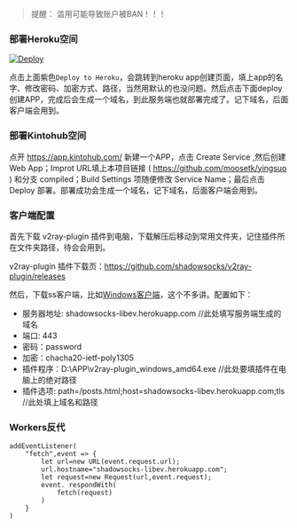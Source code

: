> 提醒： 滥用可能导致账户被BAN！！！ 

### 部署Heroku空间

[![Deploy](https://www.herokucdn.com/deploy/button.png)](https://heroku.com/deploy) 

点击上面紫色`Deploy to Heroku`，会跳转到heroku app创建页面，填上app的名字、修改密码、加密方式、路径，当然用默认的也没问题。然后点击下面deploy创建APP，完成后会生成一个域名，到此服务端也就部署完成了。记下域名，后面客户端会用到。

### 部署Kintohub空间

点开 https://app.kintohub.com/ 新建一个APP，点击 Create Service ,然后创建 Web App；Improt URL填上本项目链接 ( https://github.com/moosetk/yingsuo ) 和分支 compiled；Build Settings 项随便修改 Service Name；最后点击 Deploy 部署。部署成功会生成一个域名，记下域名，后面客户端会用到。

### 客户端配置

首先下载 v2ray-plugin 插件到电脑，下载解压后移动到常用文件夹，记住插件所在文件夹路径，待会会用到。

v2ray-plugin 插件下载页：https://github.com/shadowsocks/v2ray-plugin/releases

然后，下载ss客户端，比如[Windows客户端](https://github.com/shadowsocks/shadowsocks-windows/releases/)，这个不多讲。配置如下：

* 服务器地址: shadowsocks-libev.herokuapp.com  //此处填写服务端生成的域名
* 端口: 443
* 密码：password
* 加密：chacha20-ietf-poly1305
* 插件程序：D:\APP\v2ray-plugin_windows_amd64.exe  //此处要填插件在电脑上的绝对路径
* 插件选项: path=/posts.html;host=shadowsocks-libev.herokuapp.com;tls //此处填上域名和路径

### Workers反代

```
addEventListener(
    "fetch",event => {
        let url=new URL(event.request.url);
        url.hostname="shadowsocks-libev.herokuapp.com";
        let request=new Request(url,event.request);
        event. respondWith(
            fetch(request)
        )
    }
)
```
